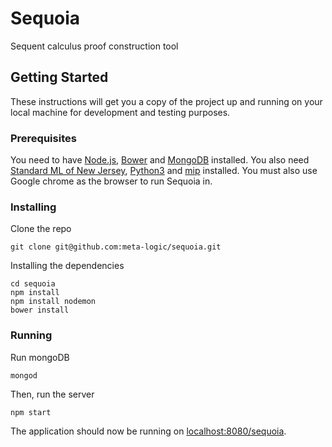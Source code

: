 # Sequoia
Sequent calculus proof construction tool

## Getting Started
These instructions will get you a copy of the project up and running on your local machine for development and testing purposes.

### Prerequisites
You need to have [Node.js](http://nodejs.org/), [Bower](https://bower.io/) and [MongoDB](https://www.mongodb.com/download-center?jmp=nav) installed. You also need [Standard ML of New Jersey](https://www.smlnj.org/), [Python3](https://www.python.org/download/releases/3.0/) and [mip](https://pypi.org/project/mip/) installed. You must also use Google chrome as the browser to run Sequoia in.

### Installing

Clone the repo

```
git clone git@github.com:meta-logic/sequoia.git
```

Installing the dependencies

```
cd sequoia
npm install
npm install nodemon
bower install
```

### Running

Run mongoDB

```
mongod
```
Then, run the server

```
npm start
```
The application should now be running on [localhost:8080/sequoia](http://localhost:8080/sequoia).
